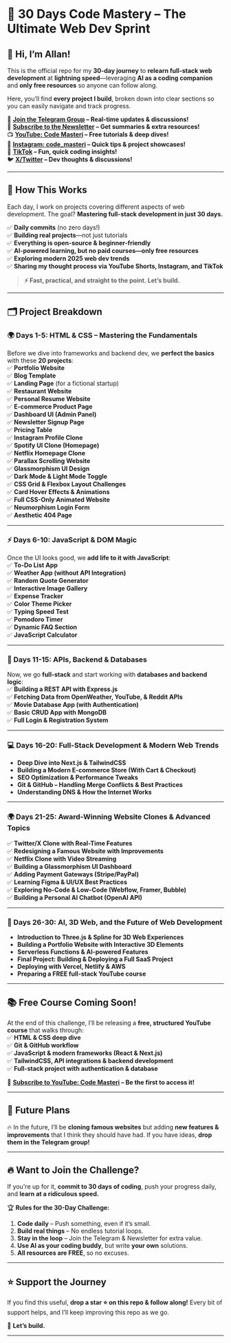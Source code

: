 # 🚀 30 Days Code Mastery – The Ultimate Web Dev Sprint  

## 👋 Hi, I’m Allan!  

This is the official repo for my **30-day journey** to **relearn full-stack web development** at **lightning speed**—leveraging **AI as a coding companion** and **only free resources** so anyone can follow along.  

Here, you’ll find **every project I build**, broken down into clear sections so you can easily navigate and track progress.  

🔗 **[Join the Telegram Group](https://t.me/+plG6MGSwF3ljZTJi) – Real-time updates & discussions!**  
📩 **[Subscribe to the Newsletter](https://substack.com/@codemasteri) – Get summaries & extra resources!**  
📺 **[YouTube: Code Masteri](https://www.youtube.com/@CodeMasteri) – Free tutorials & deep dives!**  
📸 **[Instagram: code_masteri](https://www.instagram.com/code_masteri/) – Quick tips & project showcases!**  
🎵 **[TikTok](https://your-tiktok-link.com) – Fun, quick coding insights!**  
🐦 **[X/Twitter](https://your-twitter-link.com) – Dev thoughts & discussions!**  

---

## 📌 How This Works  

Each day, I work on projects covering different aspects of web development. The goal? **Mastering full-stack development in just 30 days.**  

✅ **Daily commits** (no zero days!)  
✅ **Building real projects**—not just tutorials  
✅ **Everything is open-source & beginner-friendly**  
✅ **AI-powered learning, but no paid courses—only free resources**  
✅ **Exploring modern 2025 web dev trends**  
✅ **Sharing my thought process via YouTube Shorts, Instagram, and TikTok**  

> **⚡ Fast, practical, and straight to the point. Let’s build.**  

---

## 🗂 Project Breakdown  

### **🌍 Days 1-5: HTML & CSS – Mastering the Fundamentals**  
Before we dive into frameworks and backend dev, we **perfect the basics** with these **20 projects**:  
✅ **Portfolio Website**  
✅ **Blog Template**  
✅ **Landing Page** (for a fictional startup)  
✅ **Restaurant Website**  
✅ **Personal Resume Website**  
✅ **E-commerce Product Page**  
✅ **Dashboard UI (Admin Panel)**  
✅ **Newsletter Signup Page**  
✅ **Pricing Table**  
✅ **Instagram Profile Clone**  
✅ **Spotify UI Clone (Homepage)**  
✅ **Netflix Homepage Clone**  
✅ **Parallax Scrolling Website**  
✅ **Glassmorphism UI Design**  
✅ **Dark Mode & Light Mode Toggle**  
✅ **CSS Grid & Flexbox Layout Challenges**  
✅ **Card Hover Effects & Animations**  
✅ **Full CSS-Only Animated Website**  
✅ **Neumorphism Login Form**  
✅ **Aesthetic 404 Page**  

---

### **⚡ Days 6-10: JavaScript & DOM Magic**  
Once the UI looks good, we **add life to it with JavaScript**:  
✅ **To-Do List App**  
✅ **Weather App (without API Integration)**  
✅ **Random Quote Generator**  
✅ **Interactive Image Gallery**  
✅ **Expense Tracker**  
✅ **Color Theme Picker**  
✅ **Typing Speed Test**  
✅ **Pomodoro Timer**  
✅ **Dynamic FAQ Section**  
✅ **JavaScript Calculator**  

---

### **🚀 Days 11-15: APIs, Backend & Databases**  
Now, we go **full-stack** and start working with **databases and backend logic**:  
✅ **Building a REST API with Express.js**  
✅ **Fetching Data from OpenWeather, YouTube, & Reddit APIs**  
✅ **Movie Database App (with Authentication)**  
✅ **Basic CRUD App with MongoDB**  
✅ **Full Login & Registration System**  

---

### **💻 Days 16-20: Full-Stack Development & Modern Web Trends**  
- **Deep Dive into Next.js & TailwindCSS**  
- **Building a Modern E-commerce Store (With Cart & Checkout)**  
- **SEO Optimization & Performance Tweaks**  
- **Git & GitHub – Handling Merge Conflicts & Best Practices**  
- **Understanding DNS & How the Internet Works**  

---

### **🌍 Days 21-25: Award-Winning Website Clones & Advanced Topics**  
✅ **Twitter/X Clone with Real-Time Features**  
✅ **Redesigning a Famous Website with Improvements**  
✅ **Netflix Clone with Video Streaming**  
✅ **Building a Glassmorphism UI Dashboard**  
✅ **Adding Payment Gateways (Stripe/PayPal)**  
✅ **Learning Figma & UI/UX Best Practices**  
✅ **Exploring No-Code & Low-Code (Webflow, Framer, Bubble)**  
✅ **Building a Personal AI Chatbot (OpenAI API)**  

---

### **🎯 Days 26-30: AI, 3D Web, and the Future of Web Development**  
- **Introduction to Three.js & Spline for 3D Web Experiences**  
- **Building a Portfolio Website with Interactive 3D Elements**  
- **Serverless Functions & AI-powered Features**  
- **Final Project: Building & Deploying a Full SaaS Project**  
- **Deploying with Vercel, Netlify & AWS**  
- **Preparing a FREE full-stack YouTube course**  

---

## 📚 Free Course Coming Soon!  

At the end of this challenge, I’ll be releasing a **free, structured YouTube course** that walks through:  
✅ **HTML & CSS deep dive**  
✅ **Git & GitHub workflow**  
✅ **JavaScript & modern frameworks (React & Next.js)**  
✅ **TailwindCSS, API integrations & backend development**  
✅ **Full-stack project with authentication & database**  

🔗 **[Subscribe to YouTube: Code Masteri](https://www.youtube.com/@CodeMasteri) – Be the first to access it!**  

---

## 🌟 Future Plans  

🔥 In the future, I’ll be **cloning famous websites** but adding **new features & improvements** that I think they should have had. If you have ideas, **drop them in the Telegram group!**  

---

## 🔥 Want to Join the Challenge?  

If you're up for it, **commit to 30 days of coding**, push your progress daily, and **learn at a ridiculous speed.**  

🏆 **Rules for the 30-Day Challenge:**  
1. **Code daily** – Push something, even if it’s small.  
2. **Build real things** – No endless tutorial loops.  
3. **Stay in the loop** – Join the Telegram & Newsletter for extra value.  
4. **Use AI as your coding buddy**, but write **your own** solutions.  
5. **All resources are FREE**, so no excuses.  

---

## ⭐ Support the Journey  

If you find this useful, **drop a star ⭐ on this repo & follow along!** Every bit of support helps, and I’ll keep improving this repo as we go.  

🚀 **Let’s build.**  

---
